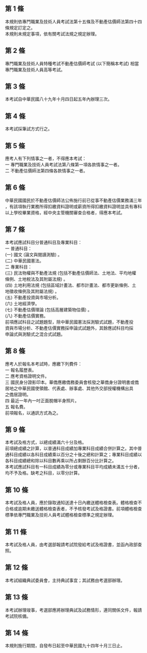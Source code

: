 第 1 條
-------
本規則依專門職業及技術人員考試法第十五條及不動產估價師法第四十四  
條規定訂定之。  
本規則未規定事項，依有關考試法規之規定辦理。

第 2 條
-------
專門職業及技術人員特種考試不動產估價師考試 (以下簡稱本考試) 相當  
專門職業及技術人員高等考試。

第 3 條
-------
本考試自中華民國八十九年十月四日起五年內辦理三次。

第 4 條
-------
本考試採筆試方式行之。

第 5 條
-------
應考人有下列情事之一者，不得應本考試：  
一  專門職業及技術人員考試法第八條第一項各款情事之一者。  
二  不動產估價師法第四條各款情事之一者。

第 6 條
-------
中華民國國民於不動產估價師法公佈施行前已從事不動產估價業務滿三年  
，有該項執行業務所得扣繳資料證明或薪資所得扣繳資料證明並具有專科  
以上學校畢業資格，經中央主管機關審查合格者，得應本考試。

第 7 條
-------
本考試應試科目分普通科目及專業科目：  
一  普通科目：  
 (一) 國文 (論文與閱讀測驗) 。  
 (二) 中華民國憲法。  
二  專業科目：  
 (三) 民法物權與不動產法規 (包括不動產估價師法、土地法、平均地權  
      條例、土地稅法及其附屬法規) 。  
 (四) 土地利用法規 (包括區域計畫法、都市計畫法、都市更新條例、土  
      地徵收條例及其附屬法規) 。  
 (五) 不動產投資與市場分析。  
 (六) 土地經濟學。  
 (七) 不動產估價理論 (包括高層建築物估價) 。  
 (八) 不動產估價實務。  
    前項應試科目之試題題型，除中華民國憲法採測驗式試題，不動產投  
    資與市場分析、不動產估價實務採申論式試題外，其餘應試科目均採  
    申論式與測驗式之混合式試題。

第 8 條
-------
應考人於報名本考試時，應繳下列費件：  
一  報名履歷表。  
二  應考資格證明文件。  
三  國民身分證影印本。華僑應繳僑務委員會核發之華僑身分證明書或僑  
    居地之中華民國使領館、代表處、辦事處、其他外交部授權機構出具  
    之僑居證明。  
四  最近一年內一吋正面脫帽半身照片。  
五  報名費。  
前項報名，以通訊方式為之。

第 9 條
-------
本考試及格方式，以總成績滿六十分及格。  
前項總成績之計算，以普通科目成績加專業科目成績合併計算之。其中普  
通科目成績以各科目成績乘以百分之十後之總和計算之；專業科目成績以  
各科目成績總和除以科目數再乘以所占剩餘百分比計算之。  
本考試應試科目有一科目成績為零分或專業科目平均成績未滿五十分者，  
均不予及格。缺考之科目，以零分計算。

第 10 條
--------
本考試及格人員，應於錄取通知送達十日內繳送體格檢查表。體格檢查不  
合格或逾期未繳送體格檢查表者，不予核發考試及格證書。前項體格檢查  
標準依專門職業及技術人員考試體格檢查標準之規定辦理。

第 11 條
--------
本考試及格人員，由考選部報請考試院發給考試及格證書，並函內政部查  
照。

第 12 條
--------
本考試組織典試委員會，主持典試事宜；其試務由考選部辦理。

第 13 條
--------
本考試辦理竣事，考選部應將辦理典試及試務情形，連同關係文件，報請  
考試院核備。

第 14 條
--------
本規則施行期間，自發布日起至中華民國九十四年十月三日止。

